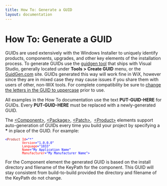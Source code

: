 ```yaml
---
title: How To: Generate a GUID
layout: documentation
---
```

# How To: Generate a GUID

GUIDs are used extensively with the Windows Installer to uniquely identify products, components, upgrades, and other key elements of the installation process. To generate GUIDs use the <a href="http://msdn.microsoft.com/library/ms241442.aspx" target="_blank">guidgen tool</a> that ships with Visual Studio, generally located under **Tools &gt; Create GUID** menu, or the <a href="http://www.guidgen.com/" target="_blank">GuidGen.com</a> site. GUIDs generated this way will work fine in WiX, however since they are in mixed case they may cause issues if you share them with users of other, non-WiX tools. For complete compatibility be sure to <a href="http://msdn.microsoft.com/library/aa368767.aspx" target="_blank">change the letters in the GUID to uppercase</a> prior to use.

All examples in the How To documentation use the text **PUT-GUID-HERE** for GUIDs. Every **PUT-GUID-HERE** must be replaced with a newly-generated GUID.

The [&lt;Component&gt;](../../xsd/wix/component.html), [&lt;Package&gt;](../../xsd/wix/package.html), [&lt;Patch&gt;](../../xsd/wix/patch.html),&nbsp; [&lt;Product&gt;](../../xsd/wix/product.html) elements support auto-generation of GUIDs every time you build your project by specifying a **\*** in place of the GUID. For example:

<pre>
<font size="2" color="#0000FF">&lt;<font size="2" color="#A31515">Product</font> <font size="2" color="#FF0000">Id</font>=<font size="2">"*"
         </font><font size="2" color="#FF0000">Version</font>=<font size="2">"1.0.0.0"
         </font><font size="2" color="#FF0000">Language</font>=<font size="2">"</font>1033<font size="2">"
         </font><font size="2" color="#FF0000">Name</font>=<font size="2">"My Application Name"
         </font><font size="2" color="#FF0000">Manufacturer</font>=<font size="2">"My Manufacturer Name"</font>&gt;</font>
</pre>

For the Component element the generated GUID is based on the install directory and filename of the KeyPath for the component. This GUID will stay consistent from build-to-build provided the directory and filename of the KeyPath do not change.
